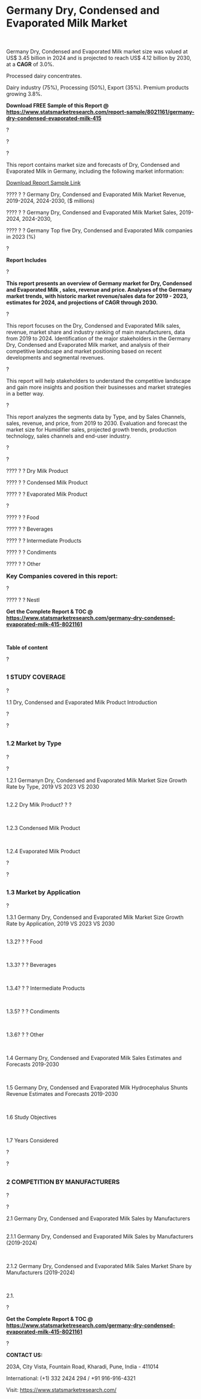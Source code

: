 <h1>Germany Dry, Condensed and Evaporated Milk Market</h1><br/><p>Germany Dry, Condensed and Evaporated Milk market size was valued at US$ 3.45 billion in 2024 and is projected to reach US$ 4.12 billion by 2030, at a <strong>CAGR</strong> of 3.0%.</p>
 
 
 
 <p>Processed dairy concentrates.</p>
 
 
 
 <p>Dairy industry (75%), Processing (50%), Export (35%). Premium products growing 3.8%.</p>
 
 
 
 <div><b>Download FREE Sample of this Report @ <a href="https://www.statsmarketresearch.com/download-free-sample/8021161/germany-dry-condensed-evaporated-milk-415">https://www.statsmarketresearch.com/report-sample/8021161/germany-dry-condensed-evaporated-milk-415</a></b></div>
 
 
 
 <p>? </p>
 
 
 
 <p>? </p>
 
 
 
 <p>? </p>
 
 
 
 <p>This report contains market size and forecasts of Dry, Condensed and Evaporated Milk in Germany, including the following market information:</p>
 
 
 
 <p><a href="https://www.statsmarketresearch.com/download-free-sample/8021161/germany-dry-condensed-evaporated-milk-415">Download Report Sample Link</a></p>
 
 
 
 <p>???? ? ? Germany Dry, Condensed and Evaporated Milk Market Revenue, 2019-2024, 2024-2030, ($ millions)</p>
 
 
 
 <p>???? ? ? Germany Dry, Condensed and Evaporated Milk Market Sales, 2019-2024, 2024-2030,</p>
 
 
 
 <p>???? ? ? Germany Top five Dry, Condensed and Evaporated Milk companies in 2023 (%)</p>
 
 
 
 <p>? </p>
 
 
 
 <p><strong>Report Includes</strong></p>
 
 
 
 <p>? </p>
 
 
 
 <p><strong>This report presents an overview of Germany market for Dry, Condensed and Evaporated Milk , sales, revenue and price. Analyses of the Germany market trends, with historic market revenue/sales data for 2019 - 2023, estimates for 2024, and projections of <strong>CAGR</strong> through 2030.</strong></p>
 
 
 
 <p>? </p>
 
 
 
 <p>This report focuses on the Dry, Condensed and Evaporated Milk sales, revenue, market share and industry ranking of main manufacturers, data from 2019 to 2024. Identification of the major stakeholders in the Germany Dry, Condensed and Evaporated Milk market, and analysis of their competitive landscape and market positioning based on recent developments and segmental revenues.</p>
 
 
 
 <p>? </p>
 
 
 
 <p>This report will help stakeholders to understand the competitive landscape and gain more insights and position their businesses and market strategies in a better way.</p>
 
 
 
 <p>? </p>
 
 
 
 <p>This report analyzes the segments data by Type, and by Sales Channels, sales, revenue, and price, from 2019 to 2030. Evaluation and forecast the market size for Humidifier sales, projected growth trends, production technology, sales channels and end-user industry.</p>
 
 
 
 <p>? </p>
 
 
 
 <p>? </p>
 
 
 
 <p>???? ? ? Dry Milk Product</p>
 
 
 
 <p>???? ? ? Condensed Milk Product</p>
 
 
 
 <p>???? ? ? Evaporated Milk Product</p>
 
 
 
 <p>? </p>
 
 
 
 <p>???? ? ? Food</p>
 
 
 
 <p>???? ? ? Beverages</p>
 
 
 
 <p>???? ? ? Intermediate Products</p>
 
 
 
 <p>???? ? ? Condiments</p>
 
 
 
 <p>???? ? ? Other</p>
 
 
 
 <p><span style="font-size:16px"><strong>Key Companies covered in this report:</strong></span></p>
 
 
 
 <p>? </p>
 
 
 
 <p>???? ? ? Nestl</p>
 
 
 
 <div><b>Get the Complete Report & TOC @ <a href="https://www.statsmarketresearch.com/germany-dry-condensed-evaporated-milk-415-8021161">https://www.statsmarketresearch.com/germany-dry-condensed-evaporated-milk-415-8021161</a></b></div>
 
 
 
 <p><br />
 
 <b>Table of content</b></p>
 
 
 
 <p>? </p>
 
 
 
 <h2><span style="font-size:16px"><strong>1 STUDY COVERAGE</strong></span></h2>
 
 
 
 <p>? </p>
 
 
 
 <p>1.1 Dry, Condensed and Evaporated Milk Product Introduction</p>
 
 
 
 <p>? </p>
 
 
 
 <p>? </p>
 
 
 
 <h2><span style="font-size:16px"><strong>1.2 Market by Type</strong></span></h2>
 
 
 
 <p>? </p>
 
 
 
 <p>? </p>
 
 
 
 <p>1.2.1 Germanyn Dry, Condensed and Evaporated Milk Market Size Growth Rate by Type, 2019 VS 2023 VS 2030<br />
 
 <br />
 
 1.2.2 Dry Milk Product? ? ? <br />
 
 <br />
 
 1.2.3 Condensed Milk Product<br />
 
 <br />
 
 1.2.4 Evaporated Milk Product<br />
 
 ? </p>
 
 
 
 <p>? </p>
 
 
 
 <h2><span style="font-size:16px"><strong>1.3 Market by Application</strong></span></h2>
 
 
 
 <p>? </p>
 
 
 
 <p>1.3.1 Germany Dry, Condensed and Evaporated Milk Market Size Growth Rate by Application, 2019 VS 2023 VS 2030<br />
 
 <br />
 
 1.3.2? ? ? Food<br />
 
 <br />
 
 1.3.3? ? ? Beverages<br />
 
 <br />
 
 1.3.4? ? ? Intermediate Products<br />
 
 <br />
 
 1.3.5? ? ? Condiments<br />
 
 <br />
 
 1.3.6? ? ? Other<br />
 
 <br />
 
 1.4 Germany Dry, Condensed and Evaporated Milk Sales Estimates and Forecasts 2019-2030<br />
 
 <br />
 
 1.5 Germany Dry, Condensed and Evaporated Milk Hydrocephalus Shunts Revenue Estimates and Forecasts 2019-2030<br />
 
 <br />
 
 1.6 Study Objectives<br />
 
 <br />
 
 1.7 Years Considered</p>
 
 
 
 <p>? </p>
 
 
 
 <p>? </p>
 
 
 
 <h2><span style="font-size:16px"><strong>2 COMPETITION BY MANUFACTURERS</strong></span></h2>
 
 
 
 <p>? </p>
 
 
 
 <p>? </p>
 
 
 
 <p>2.1 Germany Dry, Condensed and Evaporated Milk Sales by Manufacturers<br />
 
 <br />
 
 2.1.1 Germany Dry, Condensed and Evaporated Milk Sales by Manufacturers (2019-2024)<br />
 
 <br />
 
 2.1.2 Germany Dry, Condensed and Evaporated Milk Sales Market Share by Manufacturers (2019-2024)<br />
 
 <br />
 
 2.1.</p>
 
 
 
 <p>? </p>
 
 
 
 <div><b>Get the Complete Report & TOC @ <a href="https://www.statsmarketresearch.com/germany-dry-condensed-evaporated-milk-415-8021161">https://www.statsmarketresearch.com/germany-dry-condensed-evaporated-milk-415-8021161</a></b></div>
 
 
 
 <p>? </p>
 
 
 
 <p><b>CONTACT US:</b><br />
 
 203A, City Vista, Fountain Road, Kharadi, Pune, India - 411014<br />
 
 International: (+1) 332 2424 294 / +91 916-916-4321<br />
 
 Visit: <a href="https://www.statsmarketresearch.com/">https://www.statsmarketresearch.com/</a></p>